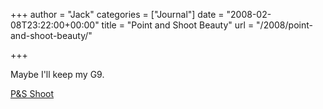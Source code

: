 +++
author = "Jack"
categories = ["Journal"]
date = "2008-02-08T23:22:00+00:00"
title = "Point and Shoot Beauty"
url = "/2008/point-and-shoot-beauty/"

+++

Maybe I'll keep my G9.

[P&S Shoot][1]

 [1]: http://www.digitalphotoshopretouching.com/video-samples/shoot1/vid1.htm